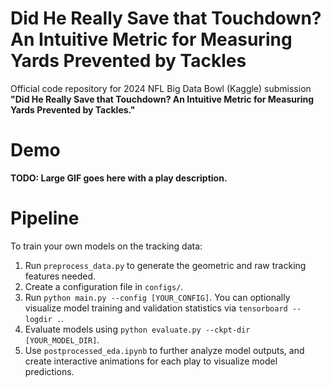 # Did He Really Save that Touchdown? An Intuitive Metric for Measuring Yards Prevented by Tackles

Official code repository for 2024 NFL Big Data Bowl (Kaggle) submission **"Did He Really Save that Touchdown? An Intuitive Metric for Measuring Yards Prevented by Tackles."**


# Demo

**TODO: Large GIF goes here with a play description.** 

# Pipeline

To train your own models on the tracking data:
1. Run `preprocess_data.py` to generate the geometric and raw tracking features needed.
2. Create a configuration file in `configs/`.
3. Run `python main.py --config [YOUR_CONFIG]`. You can optionally visualize model training and validation statistics via `tensorboard --logdir .`.
4. Evaluate models using `python evaluate.py --ckpt-dir [YOUR_MODEL_DIR]`.
5. Use `postprocessed_eda.ipynb` to further analyze model outputs, and create interactive animations for each play to visualize model predictions. 
